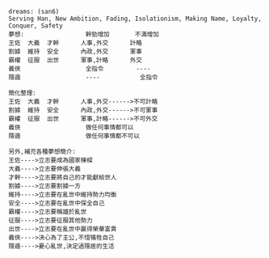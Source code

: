     dreams: (san6)
    Serving Han, New Ambition, Fading, Isolationism, Making Name, Loyalty, Conquer, Safety
    夢想:                 幹勁增加       不滿增加
    王佐  大義  才幹      人事,外交      計略
    割據  維持  安全      內政,外交      軍事
    霸權  征服  出世      軍事,計略      外交
    義俠                  全指令         ----
    隱遁                  ----           全指令
    
    簡化整理:
    王佐  大義  才幹      人事,外交------>不可計略
    割據  維持  安全      內政,外交------>不可軍事
    霸權  征服  出世      軍事,計略------>不可外交
    義俠                  做任何事情都可以
    隱遁                  做任何事情都不可以
    
    另外,補充各種夢想簡介:
    王佐---->立志要成為國家棟樑
    大義---->立志要伸張大義
    才幹---->立志要將自己的才能獻給世人
    割據---->立志要割據一方
    維持---->立志要在亂世中維持勢力均衡
    安全---->立志要在亂世中保全自己
    霸權---->立志要稱雄於亂世
    征服---->立志要征服其他勢力
    出世---->立志要在亂世中贏得榮華富貴
    義俠---->決心為了主公,不惜犧牲自己
    隱遁---->憂心亂世,決定過隱居的生活

